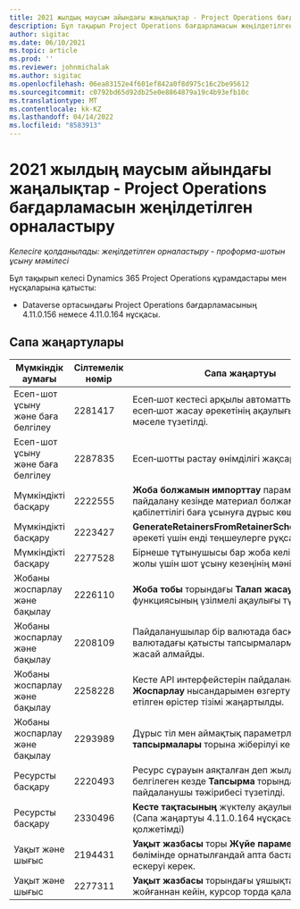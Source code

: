 ```yaml
---
title: 2021 жылдың маусым айындағы жаңалықтар - Project Operations бағдарламасын жеңілдетілген орналастыру
description: Бұл тақырып Project Operations бағдарламасын жеңілдетілген орналастыруының 2021 жылдың маусым айындағы шығарылымында қолжетімді сапа жаңартулары туралы ақпарат береді.
author: sigitac
ms.date: 06/10/2021
ms.topic: article
ms.prod: ''
ms.reviewer: johnmichalak
ms.author: sigitac
ms.openlocfilehash: 06ea83152e4f601ef842a0f8d975c16c2be95612
ms.sourcegitcommit: c0792bd65d92db25e0e8864879a19c4b93efb10c
ms.translationtype: MT
ms.contentlocale: kk-KZ
ms.lasthandoff: 04/14/2022
ms.locfileid: "8583913"
---
```

# <a name="whats-new-june-2021---project-operations-lite-deployment"></a>2021 жылдың маусым айындағы жаңалықтар - Project Operations бағдарламасын жеңілдетілген орналастыру

_Келесіге қолданылады: жеңілдетілген орналастыру - проформа-шотын ұсыну мәмілесі_

Бұл тақырып келесі Dynamics 365 Project Operations құрамдастары мен нұсқаларына қатысты:

  - Dataverse ортасындағы Project Operations бағдарламасының 4.11.0.156 немесе 4.11.0.164 нұсқасы.

## <a name="quality-updates"></a>Сапа жаңартулары

| **Мүмкіндік аумағы** | **Сілтемелік нөмір** | **Сапа жаңартуы** |
| --- | --- | --- |
| Есеп-шот ұсыну және баға белгілеу | 2281417 | Есеп‑шот кестесі арқылы автоматты түрде есеп‑шот жасау әрекетінің ақаулығына қатысты мәселе түзетілді. |
| Есеп-шот ұсыну және баға белгілеу | 2287835 |   Есеп‑шотты растау өнімділігі жақсарды. |
| Мүмкіндікті басқару | 2222555 | **Жоба болжамын импорттау** параметрін пайдалану кезінде материал болжамдары төлем қабілеттілігі баға ұсынуға дұрыс көшірілуі керек. |
| Мүмкіндікті басқару | 2223427 | **GenerateRetainersFromRetainerScheduleOptions** әрекеті үшін енді теңшеулерге рұқсат етілді. |
| Мүмкіндікті басқару | 2277528 | Бірнеше тұтынушысы бар жоба келісім‑шарт жолы үшін шот ұсыну кезеңінің мәні түзетілді. |
| Жобаны жоспарлау және бақылау | 2226110 | **Жоба тобы** торындағы **Талап жасау** функциясының үзілмелі ақаулығы түзетілді. |
| Жобаны жоспарлау және бақылау | 2208109 | Пайдаланушылар бір валютада басқа валютадағы қатысты тапсырмалармен жоба жасай алмайды. |
| Жобаны жоспарлау және бақылау | 2258228 | Кесте API интерфейстерін пайдаланатын **Жоспарлау** нысандарымен өзгертуге рұқсат етілген өрістер тізімі жаңартылды. |
| Жобаны жоспарлау және бақылау | 2293989 | Дұрыс тіл мен аймақтық параметрлер **Жоба тапсырмалары** торына жіберілуі керек.|
| Ресурсты басқару | 2220493 | Ресурс сұрауын аяқталған деп жылдам белгілеген кезде **Тапсырма** торындағы пайдаланушы тәжірибесі түзетілді. |
| Ресурсты басқару | 2330496 | **Кесте тақтасының** жүктелу ақаулығы түзетілді. (Сапа жаңартуы 4.11.0.164 нұсқасында қолжетімді) |
| Уақыт және шығыс | 2194431 | **Уақыт жазбасы** торы **Жүйе параметрлері** бөлімінде орнатылғандай апта басталуын ескеруі керек. |
| Уақыт және шығыс | 2277311 | **Уақыт жазбасы** торындағы ұяшықтағы мәнді жойғаннан кейін, курсор торда қалады. |
